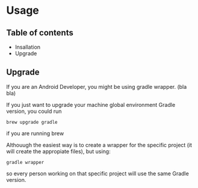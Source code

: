 # Usage

## Table of contents

- Insallation
- Upgrade





## Upgrade

If you are an Android Developer, you might be using gradle wrapper. (bla bla)

If you just want to upgrade your machine global environment Gradle version, you could run

```
brew upgrade gradle
```

if you are running brew

Althouugh the easiest way is to create a wrapper for the specific project (it will create the appropiate files), but using:
```
gradle wrapper
```
so every person working on that specific project will use the same Gradle version.
